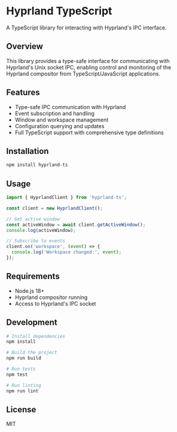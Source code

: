 # Hyprland TypeScript

A TypeScript library for interacting with Hyprland's IPC interface.

## Overview

This library provides a type-safe interface for communicating with Hyprland's Unix socket IPC, enabling control and monitoring of the Hyprland compositor from TypeScript/JavaScript applications.

## Features

- Type-safe IPC communication with Hyprland
- Event subscription and handling
- Window and workspace management
- Configuration querying and updates
- Full TypeScript support with comprehensive type definitions

## Installation

```bash
npm install hyprland-ts
```

## Usage

```typescript
import { HyprlandClient } from 'hyprland-ts';

const client = new HyprlandClient();

// Get active window
const activeWindow = await client.getActiveWindow();
console.log(activeWindow);

// Subscribe to events
client.on('workspace', (event) => {
  console.log('Workspace changed:', event);
});
```

## Requirements

- Node.js 18+ 
- Hyprland compositor running
- Access to Hyprland's IPC socket

## Development

```bash
# Install dependencies
npm install

# Build the project
npm run build

# Run tests
npm test

# Run linting
npm run lint
```

## License

MIT

